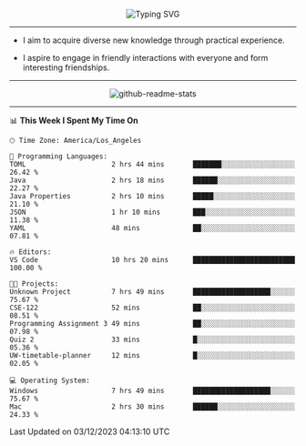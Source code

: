 <p align="center">
  <img src="https://readme-typing-svg.demolab.com?font=Fira+Code&weight=500&size=32&duration=2500&pause=1600&center=true&vCenter=true&random=false&width=1024&height=64&lines=Hi+there+%F0%9F%91%8B;I'm+delighted+you+could+make+it+here+%F0%9F%8E%89;I'm+Harry%2C+a+college+student+still+finding+my+way" alt="Typing SVG" />
</p>


---


- I aim to acquire diverse new knowledge through practical experience.

- I aspire to engage in friendly interactions with everyone and form interesting friendships.


---


<p align="center">
  <img src="https://github-readme-stats.vercel.app/api?username=Harry-Jing&show_icons=true" alt="github-readme-stats"/>
</p>


---

<!--START_SECTION:waka-->
📊 **This Week I Spent My Time On** 

```text
🕑︎ Time Zone: America/Los_Angeles

💬 Programming Languages: 
TOML                     2 hrs 44 mins       ███████░░░░░░░░░░░░░░░░░░   26.42 % 
Java                     2 hrs 18 mins       ██████░░░░░░░░░░░░░░░░░░░   22.27 % 
Java Properties          2 hrs 10 mins       █████░░░░░░░░░░░░░░░░░░░░   21.10 % 
JSON                     1 hr 10 mins        ███░░░░░░░░░░░░░░░░░░░░░░   11.38 % 
YAML                     48 mins             ██░░░░░░░░░░░░░░░░░░░░░░░   07.81 % 

🔥 Editors: 
VS Code                  10 hrs 20 mins      █████████████████████████   100.00 % 

🐱‍💻 Projects: 
Unknown Project          7 hrs 49 mins       ███████████████████░░░░░░   75.67 % 
CSE-122                  52 mins             ██░░░░░░░░░░░░░░░░░░░░░░░   08.51 % 
Programming Assignment 3 49 mins             ██░░░░░░░░░░░░░░░░░░░░░░░   07.98 % 
Quiz 2                   33 mins             █░░░░░░░░░░░░░░░░░░░░░░░░   05.36 % 
UW-timetable-planner     12 mins             █░░░░░░░░░░░░░░░░░░░░░░░░   02.05 % 

💻 Operating System: 
Windows                  7 hrs 49 mins       ███████████████████░░░░░░   75.67 % 
Mac                      2 hrs 30 mins       ██████░░░░░░░░░░░░░░░░░░░   24.33 % 
```


 Last Updated on 03/12/2023 04:13:10 UTC
<!--END_SECTION:waka-->
